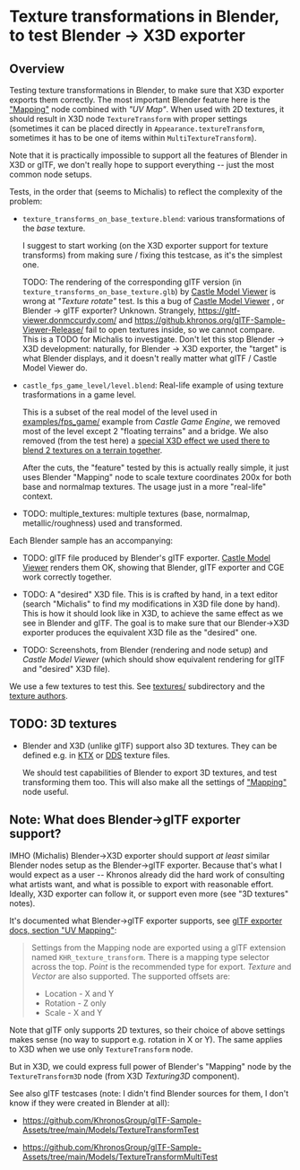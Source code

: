 # Texture transformations in Blender, to test Blender -> X3D exporter

## Overview

Testing texture transformations in Blender, to make sure that X3D exporter exports them correctly. The most important Blender feature here is the ["Mapping"](https://docs.blender.org/manual/en/latest/render/shader_nodes/vector/mapping.html) node combined with _"UV Map"_. When used with 2D textures, it should result in X3D node `TextureTransform` with proper settings (sometimes it can be placed directly in `Appearance.textureTransform`, sometimes it has to be one of items within `MultiTextureTransform`).

Note that it is practically impossible to support all the features of Blender in X3D or glTF, we don't really hope to support everything -- just the most common node setups.

Tests, in the order that (seems to Michalis) to reflect the complexity of the problem:

- `texture_transforms_on_base_texture.blend`: various transformations of the _base_ texture.

    I suggest to start working (on the X3D exporter support for texture transforms) from making sure / fixing this testcase, as it's the simplest one.

    TODO: The rendering of the corresponding glTF version (in `texture_transforms_on_base_texture.glb`) by [Castle Model Viewer](https://castle-engine.io/castle-model-viewer) is wrong at _"Texture rotate"_ test. Is this a bug of [Castle Model Viewer](https://castle-engine.io/castle-model-viewer) , or Blender -> glTF exporter? Unknown. Strangely, https://gltf-viewer.donmccurdy.com/ and https://github.khronos.org/glTF-Sample-Viewer-Release/ fail to open textures inside, so we cannot compare. This is a TODO for Michalis to investigate. Don't let this stop Blender -> X3D development: naturally, for Blender -> X3D exporter, the "target" is what Blender displays, and it doesn't really matter what glTF / Castle Model Viewer do.

- `castle_fps_game_level/level.blend`: Real-life example of using texture trasformations in a game level.

    This is a subset of the real model of the level used in [examples/fps_game/](https://github.com/castle-engine/castle-engine/tree/master/examples/fps_game) example from _Castle Game Engine_, we removed most of the level except 2 "floating terrains" and a bridge. We also removed (from the test here) a [special X3D effect we used there to blend 2 textures on a terrain together](https://github.com/castle-engine/castle-engine/blob/master/examples/fps_game/data/level/terrain_multi_texture.x3dv).

    After the cuts, the "feature" tested by this is actually really simple, it just uses Blender "Mapping" node to scale texture coordinates 200x for both base and normalmap textures. The usage just in a more "real-life" context.

- TODO: multiple_textures: multiple textures (base, normalmap, metallic/roughness) used and transformed.

Each Blender sample has an accompanying:

- TODO: glTF file produced by Blender's glTF exporter. [Castle Model Viewer](https://castle-engine.io/castle-model-viewer) renders them OK, showing that Blender, glTF exporter and CGE work correctly together.

- TODO: A "desired" X3D file. This is is crafted by hand, in a text editor (search "Michalis" to find my modifications in X3D file done by hand). This is how it should look like in X3D, to achieve the same effect as we see in Blender and glTF. The goal is to make sure that our Blender->X3D exporter produces the equivalent X3D file as the "desired" one.

- TODO: Screenshots, from Blender (rendering and node setup) and _Castle Model Viewer_ (which should show equivalent rendering for glTF and "desired" X3D file).

We use a few textures to test this. See [textures/](textures/) subdirectory and the [texture authors](textures/AUTHORS.md).

## TODO: 3D textures

- Blender and X3D (unlike glTF) support also 3D textures. They can be defined e.g. in [KTX](https://castle-engine.io/ktx) or [DDS](https://castle-engine.io/dds) texture files.

    We should test capabilities of Blender to export 3D textures, and test transforming them too. This will also make all the settings of ["Mapping"](https://docs.blender.org/manual/en/latest/render/shader_nodes/vector/mapping.html) node useful.

## Note: What does Blender->glTF exporter support?

IMHO (Michalis) Blender->X3D exporter should support _at least_ similar Blender nodes setup as the Blender->glTF exporter. Because that's what I would expect as a user -- Khronos already did the hard work of consulting what artists want, and what is possible to export with reasonable effort. Ideally, X3D exporter can follow it, or support even more (see "3D textures" notes).

It's documented what Blender->glTF exporter supports, see [glTF exporter docs, section "UV Mapping"](https://docs.blender.org/manual/en/dev/addons/import_export/scene_gltf2.html#uv-mapping):

> Settings from the Mapping node are exported using a glTF extension named `KHR_texture_transform`. There is a mapping type selector across the top. _Point_ is the recommended type for export. _Texture_ and _Vector_ are also supported. The supported offsets are:
>
> - Location - X and Y
> - Rotation - Z only
> - Scale - X and Y

Note that glTF only supports 2D textures, so their choice of above settings makes sense (no way to support e.g. rotation in X or Y). The same applies to X3D when we use only `TextureTransform` node.

But in X3D, we could express full power of Blender's "Mapping" node by the `TextureTransform3D` node (from X3D _Texturing3D_ component).

See also glTF testcases (note: I didn't find Blender sources for them, I don't know if they were created in Blender at all):

- https://github.com/KhronosGroup/glTF-Sample-Assets/tree/main/Models/TextureTransformTest

- https://github.com/KhronosGroup/glTF-Sample-Assets/tree/main/Models/TextureTransformMultiTest
